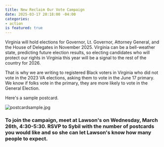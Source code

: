 ```yaml
---
title: New Reclaim Our Vote Campaign
date: 2025-03-17 20:18:00 -04:00
categories:
- action
is featured: true
---
```


Virginia will hold elections for Governor, Lt. Governor, Attorney General, and the House of Delegates in November 2025. Virginia can be a bell-weather state, predicting future election results, so electing candidates who will protect our rights in Virginia this year will be a signal to the rest of the country for 2026. 

That is why we are writing to registered Black voters in Virginia who did not vote in the 2023 VA elections, asking them to vote in the June 17 primary. We know if folks vote in the primary, they are more likely to vote in the General Election.

Here's a sample postcard.

![postcardsample.jpg](/uploads/postcardsample.jpg)

### To join the campaign, meet at Lawson's on Wednesday, March 26th, 4:30-5:30. RSVP to Sybil with the number of postcards you would like and so she can let Lawson's know how many people to expect.





